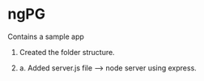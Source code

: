 # ngPG

Contains a sample app

1. Created the folder structure.

1. a. Added server.js file --> node server using express.  